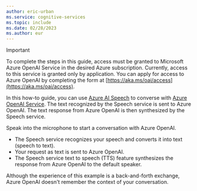 ```yaml
---
author: eric-urban
ms.service: cognitive-services
ms.topic: include
ms.date: 02/28/2023
ms.author: eur
---
```


> [!IMPORTANT]
> To complete the steps in this guide, access must be granted to Microsoft Azure OpenAI Service in the desired Azure subscription. Currently, access to this service is granted only by application. You can apply for access to Azure OpenAI by completing the form at [https://aka.ms/oai/access](https://aka.ms/oai/access).

In this how-to guide, you can use [Azure AI Speech](../../../overview.md) to converse with [Azure OpenAI Service](/azure/ai-services/openai/overview). The text recognized by the Speech service is sent to Azure OpenAI. The text response from Azure OpenAI is then synthesized by the Speech service.

Speak into the microphone to start a conversation with Azure OpenAI.
- The Speech service recognizes your speech and converts it into text (speech to text).
- Your request as text is sent to Azure OpenAI.
- The Speech service text to speech (TTS) feature synthesizes the response from Azure OpenAI to the default speaker.

Although the experience of this example is a back-and-forth exchange, Azure OpenAI doesn't remember the context of your conversation.
